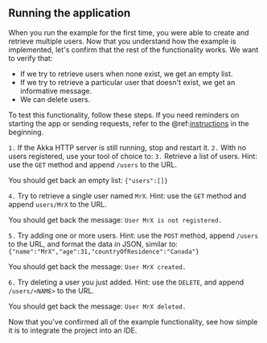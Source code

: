 Running the application
-----------------------

When you run the example for the first time, you were able to create and retrieve multiple users.
 Now that you understand how the example is implemented, let's confirm that the rest of the
 functionality works. We want to verify that:

* If we try to retrieve users when none exist, we get an empty list.
* If we try to retrieve a particular user that doesn't exist, we get an informative message.
* We can delete users.

To test this functionality, follow these steps. If you need reminders on starting the app
 or sending requests, refer to the @ref:[instructions](index.md#exercising-the-example) in the beginning.

`1.` If the Akka HTTP server is still running, stop and restart it.
`2.` With no users registered, use your tool of choice to:
`3.` Retrieve a list of users. Hint: use the `GET` method and append `/users` to the URL.

You should get back an empty list: `{"users":[]}`

`4.` Try to retrieve a single user named `MrX`. Hint: use the `GET` method and append `users/MrX` to the URL.

You should get back the message: `User MrX is not registered.`

`5.` Try adding one or more users. Hint: use the `POST` method, append `/users` to the
URL, and format the data in JSON, similar to: `{"name":"MrX","age":31,"countryOfResidence":"Canada"}`

You should get back the message: `User MrX created.`

`6.` Try deleting a user you just added. Hint: use the `DELETE`, and append `/users/<NAME>` to the URL.

You should get back the message: `User MrX deleted.`

Now that you've confirmed all of the example functionality, see how simple it is to integrate
the project into an IDE.
